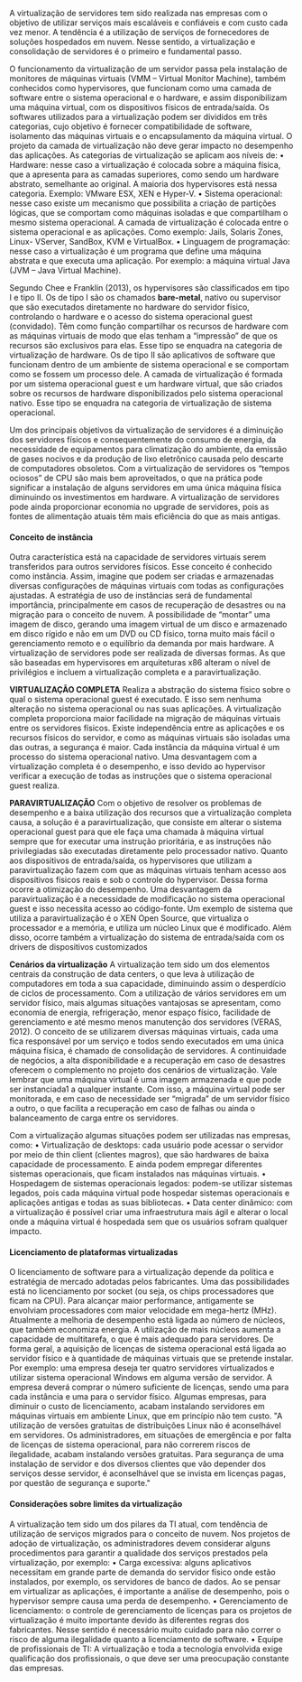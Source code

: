 A virtualização de servidores tem sido realizada nas empresas com o objetivo de utilizar serviços mais escaláveis e confiáveis e com custo cada vez menor. A tendência é a utilização de serviços de fornecedores de soluções hospedados em nuvem. Nesse sentido, a virtualização e consolidação de servidores é o primeiro e fundamental passo.

O funcionamento da virtualização de um servidor passa pela instalação de monitores de máquinas virtuais (VMM – Virtual Monitor Machine), também conhecidos como hypervisores, que funcionam como uma camada de software entre o sistema operacional e o hardware, e assim disponibilizam uma máquina virtual, com os dispositivos físicos de entrada/saída. Os softwares utilizados para a virtualização podem ser divididos em três categorias, cujo objetivo é fornecer compatibilidade de software, isolamento das máquinas virtuais e o encapsulamento da máquina virtual. O projeto da camada de virtualização não deve gerar impacto no desempenho das aplicações. As categorias de virtualização se aplicam aos níveis de:
• Hardware: nesse caso a virtualização é colocada sobre a máquina física, que a apresenta para as camadas superiores, como sendo um hardware abstrato, semelhante ao original. A maioria dos
hypervisores está nessa categoria. Exemplo: VMware ESX, XEN e
Hyper-V.
• Sistema operacional: nesse caso existe um mecanismo que possibilita a criação de partições lógicas, que se comportam como
máquinas isoladas e que compartilham o mesmo sistema operacional. A camada de virtualização é colocada entre o sistema
operacional e as aplicações. Como exemplo: Jails, Solaris Zones,
Linux- VServer, SandBox, KVM e VirtualBox.
• Linguagem de programação: nesse caso a virtualização é um
programa que define uma máquina abstrata e que executa uma
aplicação. Por exemplo: a máquina virtual Java (JVM – Java
Virtual Machine).

Segundo Chee e Franklin (2013), os hypervisores são classificados em tipo I e tipo II. Os de tipo I são os chamados **bare-metal**, nativo ou supervisor que são executados diretamente no hardware do servidor físico, controlando o hardware e o acesso do sistema operacional guest (convidado). Têm como função compartilhar os recursos de hardware com as máquinas virtuais de modo que elas tenham a “impressão” de que os recursos são exclusivos para elas. Esse tipo se enquadra na categoria de virtualização de hardware. Os de tipo II são aplicativos de software que funcionam dentro de um ambiente de sistema operacional e se comportam como se fossem um processo dele. A camada de virtualização é formada por um sistema operacional guest e um hardware virtual, que são criados sobre os recursos de hardware disponibilizados pelo sistema operacional nativo. Esse tipo se enquadra na categoria de virtualização de sistema operacional.

Um dos principais objetivos da virtualização de servidores é a diminuição dos servidores físicos e consequentemente do consumo de energia, da necessidade de equipamentos para climatização do ambiente, da emissão de gases nocivos e da produção de lixo eletrônico causada pelo descarte de computadores obsoletos. Com a virtualização de servidores os “tempos ociosos” de CPU são mais bem aproveitados, o que na prática pode significar a instalação de alguns servidores em uma única máquina física diminuindo os investimentos em hardware. A virtualização de servidores pode ainda proporcionar economia no upgrade de servidores, pois as fontes de alimentação atuais têm mais eficiência do que as mais antigas.

#### Conceito de instância
Outra característica está na capacidade de servidores virtuais serem transferidos para outros servidores físicos. Esse conceito é conhecido como instância. Assim, imagine que podem ser criadas e armazenadas diversas configurações de máquinas virtuais com todas as configurações ajustadas. A estratégia de uso de instâncias será de fundamental importância, principalmente em casos de recuperação de desastres ou na migração para o conceito de nuvem. A possibilidade de “montar” uma imagem de disco, gerando uma imagem virtual de um disco e armazenado em disco rígido e não em um DVD ou CD físico, torna muito mais fácil o gerenciamento remoto e o equilíbrio da demanda por mais hardware. A virtualização de servidores pode ser realizada de diversas formas. As que são baseadas em hypervisores em arquiteturas x86 alteram o nível de privilégios e incluem a virtualização completa e a paravirtualização.

**VIRTUALIZAÇÃO COMPLETA**
Realiza a abstração do sistema físico sobre o qual o sistema operacional guest é executado. E isso sem nenhuma alteração no sistema operacional ou nas suas aplicações. A virtualização completa proporciona maior facilidade na migração de máquinas virtuais entre os servidores físicos. Existe independência entre as aplicações e os recursos físicos do servidor, e como as máquinas virtuais são isoladas uma das outras, a segurança é maior. Cada instância da máquina virtual é um processo do sistema operacional nativo.
Uma desvantagem com a virtualização completa é o desempenho, e isso devido ao hypervisor verificar a execução de todas as instruções que o sistema operacional guest realiza.

**PARAVIRTUALIZAÇÃO**
Com o objetivo de resolver os problemas de desempenho e a baixa utilização dos recursos que a virtualização completa causa, a solução é a paravirtualização, que consiste em alterar o sistema operacional guest para que ele faça uma chamada à máquina virtual sempre que for executar uma instrução prioritária, e as instruções não privilegiadas são executadas diretamente pelo processador nativo. Quanto aos dispositivos de entrada/saída, os hypervisores que utilizam a paravirtualização fazem com que as máquinas virtuais tenham acesso aos dispositivos físicos reais e sob o controle do hypervisor. Dessa forma ocorre a otimização do desempenho.
Uma desvantagem da paravirtualização é a necessidade de modificação no sistema operacional guest e isso necessita acesso ao código-fonte. Um exemplo de sistema que utiliza a paravirtualização é o XEN Open Source, que virtualiza o processador e a memória, e utiliza um núcleo Linux que é modificado. Além disso, ocorre também a virtualização do sistema de entrada/saída com os drivers de dispositivos customizados

**Cenários da virtualização**
A virtualização tem sido um dos elementos centrais da construção de data centers, o que leva à utilização de computadores em toda a sua capacidade, diminuindo assim o desperdício de ciclos de processamento. Com a utilização de vários servidores em um servidor físico, mais algumas situações vantajosas se apresentam, como economia de energia, refrigeração, menor espaço físico, facilidade de gerenciamento e até mesmo menos manutenção dos servidores (VERAS, 2012). O conceito de se utilizarem diversas máquinas virtuais, cada uma fica responsável por um serviço e todos sendo executados em uma única máquina física, é chamado de consolidação de servidores. A continuidade de negócios, a alta disponibilidade e a recuperação em caso de desastres oferecem o complemento no projeto dos cenários de virtualização. Vale lembrar que uma máquina virtual é uma imagem armazenada e que pode ser instanciada1 a qualquer instante. Com isso, a máquina virtual pode ser monitorada, e em caso de necessidade ser “migrada” de um servidor físico a outro, o que facilita a recuperação em caso de falhas ou ainda o balanceamento de carga entre os servidores.

Com a virtualização algumas situações podem ser utilizadas nas
empresas, como:
• Virtualização de desktops: cada usuário pode acessar o servidor
por meio de thin client (clientes magros), que são hardwares de
baixa capacidade de processamento. E ainda podem empregar
diferentes sistemas operacionais, que ficam instalados nas máquinas virtuais.
• Hospedagem de sistemas operacionais legados: podem-se utilizar sistemas legados, pois cada máquina virtual pode hospedar sistemas operacionais e aplicações antigas e todas as suas
bibliotecas.
• Data center dinâmico: com a virtualização é possível criar uma
infraestrutura mais ágil e alterar o local onde a máquina virtual é
hospedada sem que os usuários sofram qualquer impacto.

#### Licenciamento de plataformas virtualizadas
O licenciamento de software para a virtualização depende da política e estratégia de mercado adotadas pelos fabricantes. Uma das possibilidades está no licenciamento por socket (ou seja, os chips processadores que ficam na CPU). Para alcançar maior performance, antigamente se envolviam processadores com maior velocidade em mega-hertz (MHz). Atualmente a melhoria de desempenho está ligada ao número de núcleos, que também economiza energia. A utilização de mais núcleos aumenta a capacidade de multitarefa, o que é mais adequado para servidores. De forma geral, a aquisição de licenças de sistema operacional está ligada ao servidor físico e à quantidade de máquinas virtuais que se pretende instalar. Por exemplo: uma empresa deseja ter quatro servidores virtualizados e utilizar sistema operacional Windows em alguma versão de servidor. A empresa deverá comprar o número suficiente de licenças, sendo uma para cada instância e uma para o servidor físico. Algumas empresas, para diminuir o custo de licenciamento, acabam instalando servidores em máquinas virtuais em ambiente Linux, que em princípio não tem custo.
"A utilização de versões gratuitas de distribuições Linux não é aconselhável em servidores. Os administradores, em situações de emergência e por falta de licenças de sistema operacional, para não correrem riscos de ilegalidade, acabam instalando versões gratuitas. Para segurança de uma instalação de servidor e dos diversos clientes que vão depender dos serviços desse servidor, é aconselhável que se invista em licenças pagas, por questão de segurança e suporte."

#### Considerações sobre limites da virtualização
A virtualização tem sido um dos pilares da TI atual, com tendência
de utilização de serviços migrados para o conceito de nuvem. Nos projetos de adoção de virtualização, os administradores devem considerar
alguns procedimentos para garantir a qualidade dos serviços prestados
pela virtualização, por exemplo:
• Carga excessiva: alguns aplicativos necessitam em grande parte
de demanda do servidor físico onde estão instalados, por exemplo, os servidores de banco de dados. Ao se pensar em virtualizar as aplicações, é importante a análise de desempenho, pois o
hypervisor sempre causa uma perda de desempenho.
• Gerenciamento de licenciamento: o controle de gerenciamento
de licenças para os projetos de virtualização é muito importante
devido às diferentes regras dos fabricantes. Nesse sentido é necessário muito cuidado para não correr o risco de alguma ilegalidade quanto a licenciamento de software.
• Equipe de profissionais de TI: A virtualização e toda a tecnologia envolvida exige qualificação dos profissionais, o que deve ser
uma preocupação constante das empresas.
